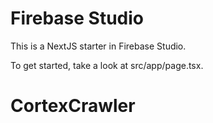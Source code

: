 # Firebase Studio

This is a NextJS starter in Firebase Studio.

To get started, take a look at src/app/page.tsx.
# CortexCrawler
